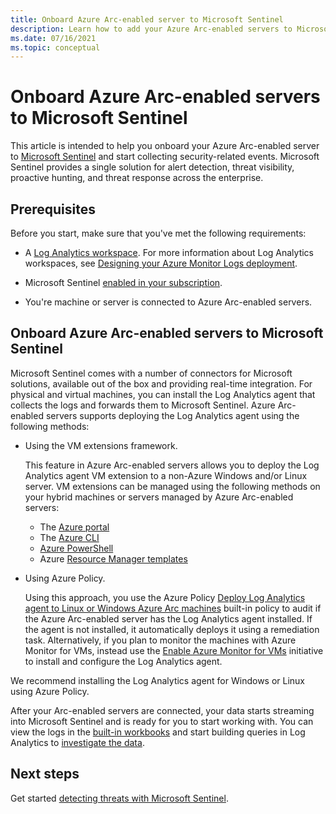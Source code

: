 ```yaml
---
title: Onboard Azure Arc-enabled server to Microsoft Sentinel
description: Learn how to add your Azure Arc-enabled servers to Microsoft Sentinel and proactively monitor their security status.
ms.date: 07/16/2021
ms.topic: conceptual
---
```


# Onboard Azure Arc-enabled servers to Microsoft Sentinel

This article is intended to help you onboard your Azure Arc-enabled server to [Microsoft Sentinel](../../sentinel/overview.md) and start collecting security-related events. Microsoft Sentinel provides a single solution for alert detection, threat visibility, proactive hunting, and threat response across the enterprise.

## Prerequisites

Before you start, make sure that you've met the following requirements:

- A [Log Analytics workspace](../../azure-monitor/logs/data-platform-logs.md). For more information about Log Analytics workspaces, see [Designing your Azure Monitor Logs deployment](../../azure-monitor/logs/design-logs-deployment.md).

- Microsoft Sentinel [enabled in your subscription](../../sentinel/quickstart-onboard.md).

- You're machine or server is connected to Azure Arc-enabled servers.

## Onboard Azure Arc-enabled servers to Microsoft Sentinel

Microsoft Sentinel comes with a number of connectors for Microsoft solutions, available out of the box and providing real-time integration. For physical and virtual machines, you can install the Log Analytics agent that collects the logs and forwards them to Microsoft Sentinel. Azure Arc-enabled servers supports deploying the Log Analytics agent using the following methods:

- Using the VM extensions framework.

    This feature in Azure Arc-enabled servers allows you to deploy the Log Analytics agent VM extension to a non-Azure Windows and/or Linux server. VM extensions can be managed using the following methods on your hybrid machines or servers managed by Azure Arc-enabled servers:

    - The [Azure portal](manage-vm-extensions-portal.md)
    - The [Azure CLI](manage-vm-extensions-cli.md)
    - [Azure PowerShell](manage-vm-extensions-powershell.md)
    - Azure [Resource Manager templates](manage-vm-extensions-template.md)

- Using Azure Policy.

    Using this approach, you use the Azure Policy [Deploy Log Analytics agent to Linux or Windows Azure Arc machines](../../governance/policy/samples/built-in-policies.md#monitoring) built-in policy to audit if the Azure Arc-enabled server has the Log Analytics agent installed. If the agent is not installed, it automatically deploys it using a remediation task. Alternatively, if you plan to monitor the machines with Azure Monitor for VMs, instead use the [Enable Azure Monitor for VMs](../../governance/policy/samples/built-in-initiatives.md#monitoring) initiative to install and configure the Log Analytics agent.

We recommend installing the Log Analytics agent for Windows or Linux using Azure Policy.

After your Arc-enabled servers are connected, your data starts streaming into Microsoft Sentinel and is ready for you to start working with. You can view the logs in the [built-in workbooks](../../sentinel/get-visibility.md) and start building queries in Log Analytics to [investigate the data](../../sentinel/investigate-cases.md).

## Next steps

Get started [detecting threats with Microsoft Sentinel](../../sentinel/detect-threats-built-in.md).
